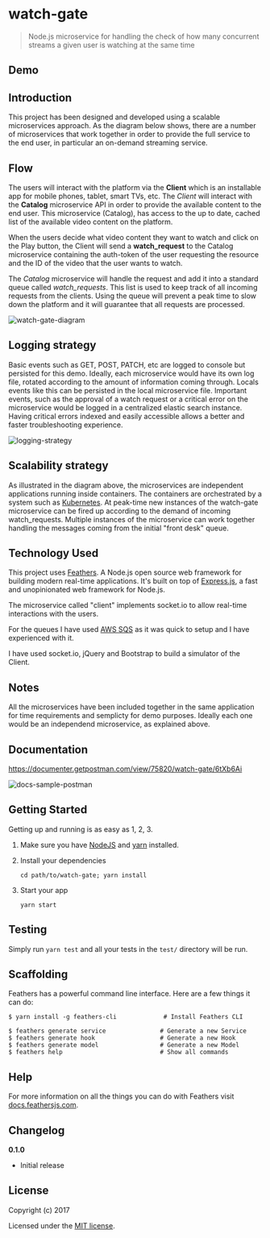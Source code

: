 # watch-gate

> Node.js microservice for handling the check of how many concurrent streams a given user is watching at the same time

## Demo 


## Introduction
This project has been designed and developed using a scalable microservices approach. As the diagram below shows, there are a number of microservices that work together in order to provide the full service to the end user, in particular an on-demand streaming service.

## Flow
The users will interact with the platform via the **Client** which is an installable app for mobile phones, tablet, smart TVs, etc. The _Client_ will interact with the **Catalog** microservice API in order to provide the available content to the end user. This microservice (Catalog), has access to the up to date, cached list of the available video content on the platform.

When the users decide what video content they want to watch and click on the Play button, the Client will send a **watch_request** to the Catalog microservice containing the auth-token of the user requesting the resource and the ID of the video that the user wants to watch.

The _Catalog_ microservice will handle the request and add it into a standard queue called _watch_requests_. This list is used to keep track of all incoming requests from the clients. Using the queue will prevent a peak time to slow down the platform and it will guarantee that all requests are processed.

![watch-gate-diagram](https://user-images.githubusercontent.com/2318450/30007361-bbb98d9c-9104-11e7-9bbb-713833f75673.jpg)


## Logging strategy
Basic events such as GET, POST, PATCH, etc are logged to console but persisted for this demo. Ideally, each microservice would have its own log file, rotated according to the amount of information coming through. Locals events like this can be persisted in the local microservice file. Important events, such as the approval of a watch request or a critical error on the microservice would be logged in a centralized elastic search instance. Having critical errors indexed and easily accessible allows a better and faster troubleshooting experience.

![logging-strategy](https://user-images.githubusercontent.com/2318450/30007424-cc8c649a-9105-11e7-9760-2b89ae6f7bfb.jpg)

## Scalability strategy
As illustrated in the diagram above, the microservices are independent applications running inside containers. The containers are orchestrated by a system such as [Kubernetes](https://kubernetes.io/). At peak-time new instances of the watch-gate microservice can be fired up according to the demand of incoming watch_requests. Multiple instances of the microservice can work together handling the messages coming from the initial "front desk" queue.

## Technology Used
This project uses [Feathers](http://feathersjs.com). A Node.js open source web framework for building modern real-time applications. It's built on top of [Express.js](https://expressjs.com/), a fast and unopinionated web framework for Node.js.

The microservice called "client" implements socket.io to allow real-time interactions with the users.

For the queues I have used [AWS SQS](https://aws.amazon.com/sqs/) as it was quick to setup and I have experienced with it.

I have used socket.io, jQuery and Bootstrap to build a simulator of the Client.

## Notes
All the microservices have been included together in the same application for time requirements and semplicty for demo purposes. Ideally each one would be an independend microservice, as explained above.

## Documentation
https://documenter.getpostman.com/view/75820/watch-gate/6tXb6Ai

![docs-sample-postman](https://user-images.githubusercontent.com/2318450/29997248-63963506-9006-11e7-9eb0-8b1f388a97a9.jpg)

## Getting Started

Getting up and running is as easy as 1, 2, 3.

1. Make sure you have [NodeJS](https://nodejs.org/) and [yarn](https://www.yarnjs.com/) installed.
2. Install your dependencies

    ```
    cd path/to/watch-gate; yarn install
    ```

3. Start your app

    ```
    yarn start
    ```

## Testing
Simply run `yarn test` and all your tests in the `test/` directory will be run.

## Scaffolding
Feathers has a powerful command line interface. Here are a few things it can do:

```
$ yarn install -g feathers-cli             # Install Feathers CLI

$ feathers generate service               # Generate a new Service
$ feathers generate hook                  # Generate a new Hook
$ feathers generate model                 # Generate a new Model
$ feathers help                           # Show all commands
```

## Help
For more information on all the things you can do with Feathers visit [docs.feathersjs.com](http://docs.feathersjs.com).

## Changelog

__0.1.0__

- Initial release

## License

Copyright (c) 2017

Licensed under the [MIT license](LICENSE).
